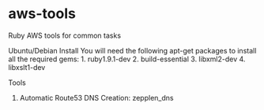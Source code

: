aws-tools
=========

Ruby AWS tools for common tasks

Ubuntu/Debian Install
	You will need the following apt-get packages to install all the required gems:
		1. ruby1.9.1-dev
		2. build-essential
		3. libxml2-dev
		4. libxslt1-dev

Tools
 1. Automatic Route53 DNS Creation: zepplen_dns
